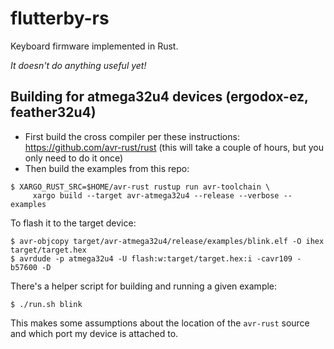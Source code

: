 # flutterby-rs
Keyboard firmware implemented in Rust.

*It doesn't do anything useful yet!*

## Building for atmega32u4 devices (ergodox-ez, feather32u4)

* First build the cross compiler per these instructions: https://github.com/avr-rust/rust (this will take a couple of hours, but you only need to do it once)
* Then build the examples from this repo:

```
$ XARGO_RUST_SRC=$HOME/avr-rust rustup run avr-toolchain \
     xargo build --target avr-atmega32u4 --release --verbose --examples
```

To flash it to the target device:

```
$ avr-objcopy target/avr-atmega32u4/release/examples/blink.elf -O ihex target/target.hex
$ avrdude -p atmega32u4 -U flash:w:target/target.hex:i -cavr109 -b57600 -D
```

There's a helper script for building and running a given example:

```
$ ./run.sh blink
```

This makes some assumptions about the location of the `avr-rust` source and which port
my device is attached to.
